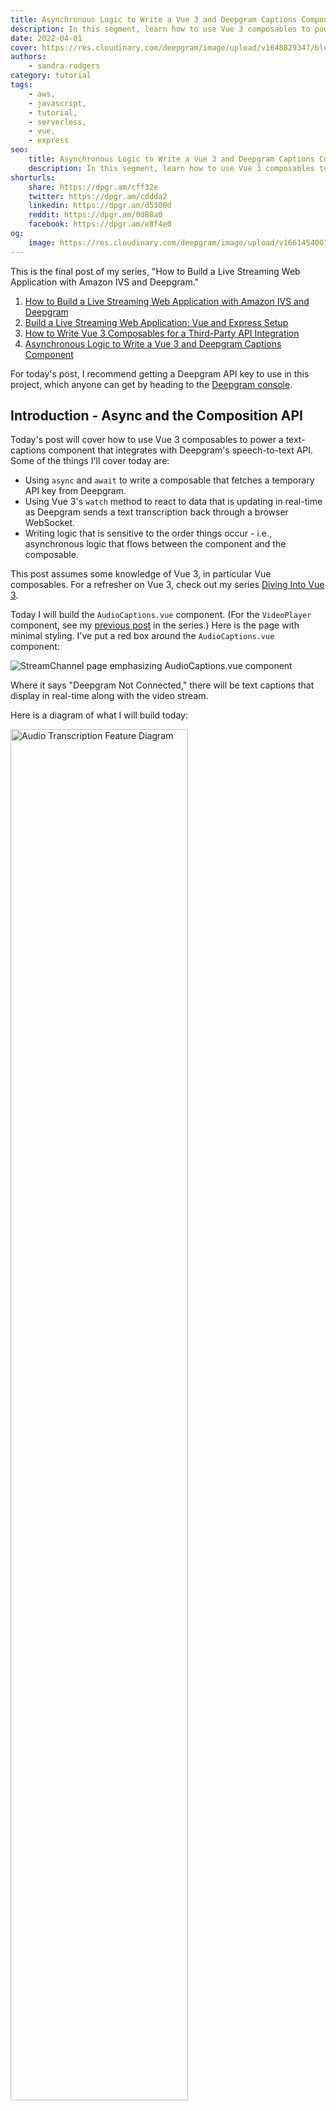 ```yaml
---
title: Asynchronous Logic to Write a Vue 3 and Deepgram Captions Component
description: In this segment, learn how to use Vue 3 composables to power a text-captions component that integrates with Deepgram's speech-to-text API. Read more here!
date: 2022-04-01
cover: https://res.cloudinary.com/deepgram/image/upload/v1648829347/blog/2022/03/asynchronous-logic-to-write-a-vue-3-and-deepgram-captions-component/Building-Livestreaming-w-AmazonIVS.jpg
authors:
    - sandra-rodgers
category: tutorial
tags:
    - aws,
    - javascript,
    - tutorial,
    - serverless,
    - vue,
    - express
seo:
    title: Asynchronous Logic to Write a Vue 3 and Deepgram Captions Component
    description: In this segment, learn how to use Vue 3 composables to power a text-captions component that integrates with Deepgram's speech-to-text API. Read more here!
shorturls:
    share: https://dpgr.am/cff32e
    twitter: https://dpgr.am/cddda2
    linkedin: https://dpgr.am/d5300d
    reddit: https://dpgr.am/0d88a0
    facebook: https://dpgr.am/e8f4e0
og:
    image: https://res.cloudinary.com/deepgram/image/upload/v1661454007/blog/asynchronous-logic-to-write-a-vue-3-and-deepgram-captions-component/ograph.png
---
```


This is the final post of my series, "How to Build a Live Streaming Web Application with Amazon IVS and Deepgram."

<panel type="info" title="Build a Live Streaming Web Application with Amazon IVS and Deepgram (SERIES)">
<ol> 
<li><a href="https://developers.deepgram.com/blog/2022/03/build-a-livestream-web-application-with-amazon-ivs-and-deepgram/">How to Build a Live Streaming Web Application with Amazon IVS and Deepgram</a></li>
<li><a href="https://developers.deepgram.com/blog/2022/03/build-a-livestream-web-application-vue-and-express-setup/"> Build a Live Streaming Web Application: Vue and Express Setup</a></li>
<li><a href="https://developers.deepgram.com/blog/2022/03/how-to-write-vue-3-composables-for-a-third-party-API-integration/"> How to Write Vue 3 Composables for a Third-Party API Integration</a></li>

<li><a href="https://developers.deepgram.com/blog/2022/03/asynchronous-logic-to-write-a-vue-3-and-deepgram-captions-component/"> Asynchronous Logic to Write a Vue 3 and Deepgram Captions Component</a></li>
</ol>
</panel>

For today's post, I recommend getting a Deepgram API key to use in this project, which anyone can get by heading to the [Deepgram console](https://console.deepgram.com/signup?jump=keys).

## Introduction - Async and the Composition API

Today's post will cover how to use Vue 3 composables to power a text-captions component that integrates with Deepgram's speech-to-text API. Some of the things I'll cover today are:

*   Using `async` and `await` to write a composable that fetches a temporary API key from Deepgram.
*   Using Vue 3's `watch` method to react to data that is updating in real-time as Deepgram sends a text transcription back through a browser WebSocket.
*   Writing logic that is sensitive to the order things occur - i.e., asynchronous logic that flows between the component and the composable.

This post assumes some knowledge of Vue 3, in particular Vue composables. For a refresher on Vue 3, check out my series [Diving Into Vue 3](https://developers.deepgram.com/blog/2022/01/diving-into-vue-3-getting-started/).

Today I will build the `AudioCaptions.vue` component. (For the `VideoPlayer` component, see my [previous post](https://developers.deepgram.com/blog/2022/03/how-to-write-vue-3-composables-for-a-third-party-API-integration/#composable-to-bring-in-an-external-script) in the series.) Here is the page with minimal styling. I've put a red box around the `AudioCaptions.vue` component:

![StreamChannel page emphasizing AudioCaptions.vue component](https://res.cloudinary.com/deepgram/image/upload/v1648829348/blog/2022/03/asynchronous-logic-to-write-a-vue-3-and-deepgram-captions-component/StreamChannel_captions.png)

Where it says "Deepgram Not Connected," there will be text captions that display in real-time along with the video stream.

Here is a diagram of what I will build today:

<img src="./AudioTranscription_Final.png" alt="Audio Transcription Feature Diagram" style="width: 75%; margin:auto;">

This feature will rely on Vue 3's Composition API, especially Vue Composables, to put Deepgram captions on the screen.

## Composables and Asynchronous Logic

Composables are a feature of the Vue 3 Composition API; **custom composables** are the ones I build myself with the intention of encapsulating reusable, stateful logic.

I feel like it is somewhat of an art learning how to write composables. The key to writing them well is making them as generic as possible so that they can be reused in many contexts.

For example, I could write a function that does everything I need it to do to create text captions on the screen using the Deepgram API - the function would include logic to get an API key, turn on the browser microphone, get the audio stream from the microphone, and then send the stream through a WebSocket. I could call the composable `useDeepgram`.

However, there are several logical concerns in that one large `useDeepgram` function that could be broken out into other composable functions. While it's easier just to write it all in one file, it means I could only use it in situations that are exactly like this project.

The challenge of breaking it apart is that the logic to get the transcription from Deepgram depends on certain things happening first, such as the API key arriving and the microphone being turned on. When I break that logic apart into separate functions, I have to be conscious of the order that those functions run, the state that gets updated in multiple functions (and making sure the functions stay in sync), and the conventions for writing asynchronous logic. Not to mention the challenge of updating the component in real-time with the data that comes through the WebSocket.

The point is that writing composables in the real world can be challenging, so learning some strategies for dealing with more complicated situations, particularly asynchronous logic, is worth it. Because the beauty of composables is that if you write them well, you have a clean, reusable function that you'll return to again and again.

## Composable Using Async and Await

Here is the `AudioCaptions.vue` component right now, before I add the feature logic:

```js
<template>
  <div>
    <p>Status Will Go Here</p>
  </div>
</template>

<script>
export default {
  setup() {
    return {};
  },
};
</script>
```

In the template where it says "Status Will Go Here," I plan to add a reactive variable. That value will update to show the audio captions after everything is working. For now, I've just hard-coded that text.

### useDeepgramKey Composable

The first composable I'm going to write will be called `useDeepgramKey.js`, and its purpose will be to fetch a temporary API key. If I fetch a temporary API key from Deepgram, I can use the key in the browser and not worry about exposing the key since the key will expire almost immediately. Read more about this feature in a blog post that Kevin wrote about [protecting your Deepgram API key](https://developers.deepgram.com/blog/2022/01/protecting-api-key/).

On the backend, I have set up an endpoint to receive the fetch request from the composable. That endpoint can be seen in the `server.js` file in my repo [here](https://github.com/deepgram-devs/livestream-amazonIVS-and-deepgram/blob/deepgram-composables/server.js).

Now I'll create the `useDeepgramKey.js` composable.

<img src="./useDeepgramKey.png" alt="Create useDeepgramKey.js file in Composables folder" style="width: 50%; margin:auto;">

### Tip #1 - Use async and await to write a composable that returns a promise.

I will do three things to make this composable run asynchronously:

1.  Write the composable as an async function using `export default async` to make the composable itself know to wait for the fetch request to finish.

2.  Encapsulate the fetch request in its own async function called `async function getKey()`, which is called inside the composable using the `await` keyword.

3.  In the component `AudioCaptions`, use a `.then()` when I call the composable so that I get access to the returned state after the Promise completes.

Here is the composable to start. The `key` will update to be the API key when that arrives from the backend, and `DGStatus` will update with a message if there is an error.

```js
import { ref } from 'vue'
let key = ref('')
let DGStatus = ref('Deepgram Not Connected')

export default async function useDeepgramKey() {
  return { key, DGStatus }
}
```

Now I'll write an async function that will perform all the logic of getting the temporary key. I'll name it `getKey()` and I will use a try-catch block to make the fetch request and handle any errors:

```js
async function getKey() {
  try {
    const res = await fetch('http://localhost:8080/deepgram-token', {
      headers: { 'Content-type': 'application/json' },
    })
    if (res) {
      const response = await res.json()
      // update with temporary api key:
      key.value = response.key
      return key
    }
  } catch (error) {
    if (error) {
      // update to show error message on screen:
      DGStatus.value = 'Error. Please try again.'
    }
  }
}
```

To make sure this runs, I need to call the function in the composable. I will add `await getKey()` to the async function that will be exported. Using `await` is to go along with `async` that I used on the composable function itself. These two keywords together tell the composable that it must wait until the `getKey` function resolves.

Here is the composable in its entirety:

```js
import { ref } from 'vue'
let key = ref('')
let DGStatus = ref('Deepgram Not Connected')

async function getKey() {
  try {
    const res = await fetch('http://localhost:8080/deepgram-token', {
      headers: { 'Content-type': 'application/json' },
    })
    if (res) {
      const response = await res.json()
      // update with temporary api key:
      key.value = response.key
      return key
    }
  } catch (error) {
    if (error) {
      // update to show error message on screen:
      DGStatus.value = 'Error. Please try again.'
    }
  }
}

export default async function useDeepgramKey() {
  // call function:
  await getKey()
  return { key, DGStatus }
}
```

I can `console.log(key.value)` to make sure the key is arriving successfully.

Then I'll go back to `AudioCaptions.vue` to wire up a reactive reference that will update to show the error status message if the key does not arrive. I'll create a `ref` called `deepgramStatus` and replace the hardcoded "Status Will Go Here" with that variable.

```js
<template>
  <div>
    <p>{{ deepgramStatus }}</p>
  </div>
</template>

<script>
import { ref } from "vue";
export default {
  setup() {
    let deepgramStatus = ref("Deepgram Not Connected");
    return { deepgramStatus };
  },
};
</script>
```

**I also need to call the composable function in the component.** If I don't call it, the logic won't run. Since it is a promise, I will use a `.then()` method on it to get the result, which will be the `key` and `DGStatus` values. I only need the `DGStatus`, so I'll set that to the `deepgramStatus` ref.

Here's the `AudioCaptions.vue` script now:

```js
<script>
import { ref } from "vue";
import useDeepgramKey from "@/composables/useDeepgramKey";
export default {
  setup() {
    let deepgramStatus = ref("Deepgram Not Connected");

    // use .then() to wait for promise resolution
    useDeepgramKey().then((res) => {
      deepgramStatus.value = res.DGStatus.value;
    });

    return { deepgramStatus };
  },
};
</script>
```

If I want to see the error message, I can delete a character in the fetch request URL, making it `http://localhost:8080/deepgram-toke`, which is incorrect. That will cause the fetch request to fail, and I'll see the error message.

![Error. Please Try Again.](https://res.cloudinary.com/deepgram/image/upload/v1648829348/blog/2022/03/asynchronous-logic-to-write-a-vue-3-and-deepgram-captions-component/error-message.png)

## Composable That Relies on Asynchronous Events in Other Composables

Now I will begin to tackle the `useDeepgramSocket` composable. This composable will take an audio stream from the browser microphone and send it to Deepgram by way of a browser WebSocket. It relies on two other composables to do this:

1.  `useDeepgramKey` - I need to get the temporary API key from the composable I just made, `useDeepgramKey`, to send it in the request to Deepgram; otherwise, Deepgram won't be able to fulfill the request.

2.  `useMicrophone` - I need to get an audio stream from the browser microphone. That audio data will be sent to Deepgram to be transcribed into text that will be put onto the screen as captions.

I haven't created the `useMicrophone` composable yet, so I'll make a quick detour right now to write that composable.

### useMicrophone Composable

The `useMicrophone` composable will rely on the browser Media Stream API and the `getUserMedia` method to request permission to use the browser microphone of the user and pull the audio from it. Since there are several other blog posts in [Deepgram Docs](https://developers.deepgram.com/) about this nifty API, I won't go into detail about how it works. Check out [Brian's post](https://developers.deepgram.com/blog/2021/12/getting-started-with-mediastream-api/) for a general introduction to it.

This composable is also going to use an `async` function since the `getUserMedia` method requires waiting for the user to give permission to use the microphone. The time involved means that this method returns a promise. I already know how to write this type of composable since I just did it in the last section.

I'll make the composable an `async` function and I'll also write the logic to get the audio stream as an `async` function. Here is the composable in its entirety:

```js
async function getAudio() {
  try {
    const mediaStream = await navigator.mediaDevices.getUserMedia({
      audio: true,
    })
    const mediaRecorder = new MediaRecorder(mediaStream, {
      audio: true,
    })
    return mediaRecorder
  } catch (e) {
    console.error(e)
  }
}

export default async function useMicrophone() {
  const microphone = await getAudio()
  return { microphone }
}
```

Now it's ready for me to use in the next composable I will write.

### useDeepgramSocket Composable

First, I'll import this composable into `AudioCaptions.vue` and call it. That way, everything I write in `useDeepgramSocket` will run and I can check my progress as I build this composable.

```js
<script>
import { ref } from "vue";
import useDeepgramKey from "@/composables/useDeepgramKey";
import useDeepgramSocket from "@/composables/useDeepgramSocket";
export default {
  setup() {
    let deepgramStatus = ref("Deepgram Not Connected");

    useDeepgramKey().then((res) => {
      deepgramStatus.value = res.DGStatus.value;
    });

    // call this so the composable runs as I work on it
    useDeepgramSocket();

    return { deepgramStatus };
  },
};
</script>
```

I know I need to have access to the temporary API key from `useDeepgramToken` and to the microphone from `useMicrophone`. **I will start by setting up my composable to show that I have access to them within the same scope.**

Both composables return a promise. That means I will need to use syntax that will make the functions run but wait for the promise to resolve before moving on to the next thing.

### Tip #2 - Use `.then()` to chain each composable that returns a promise to run asynchronously if returned values need to be in the same scope

Here's what I mean:

```js
import useDeepgramKey from './useDeepgramKey'
import useMicrophone from './useMicrophone'

export default function useDeepgramSocket() {
  // chain .then() methods for each composable:
  useDeepgramKey().then((keyRes) => {
    useMicrophone().then((microphoneRes) => {
      let apiKey = keyRes.key.value
      let microphone = microphoneRes.microphone

      console.log(apiKey)
      console.log(microphone)

      // WEBSOCKET FUNCTION WILL GO HERE
    })
  })
  return {}
}
```

I have named the result argument in each `.then()` a name that shows which composable they came from - `keyRes` and `microphoneRes`, which makes it easy for me to see what each of them represents. The `keyRes` is a `ref`, so I must drill all the way down to the `.value` property. The `microphoneRes` is a Vue 3 `readonly` property, which is why I don't have to drill down as far.

Now that I have the values, I can write a function that encapsulates the logic to open the WebSocket.

### openDeepgramSocket Function

I will write a function called `openDeepgramSocket` that will do the following:

*   Create the socket with `new WebSocket(URL, deepgram protocols)`.
*   Open the socket with `socket.onopen`. When it opens, I'll add an event listener to the microphone to take in the audio stream and send it through the socket.
*   Have `socket.onclose` listen for when the channel closes.

I will also create a reactive reference called `DGStatus_socket` to update the status of the transcription along the way. That value will be returned to the `AudioCaptions.vue` component as the text captions.

Here is the function:

```js
function openDeepgramSocket(apiKey, microphone) {
  const socket = new WebSocket(
    'wss://api.deepgram.com/v1/listen?punctuate=true',
    ['token', apiKey]
  )

  socket.onopen = () => {
    if (microphone.state != 'recording') {
      DGStatus_socket.value = 'Connected to Deepgram'
      console.log('Connection opened.')

      microphone.addEventListener('dataavailable', async (event) => {
        if (event.data.size > 0 && socket.readyState == 1) {
          socket.send(event.data)
        }
      })

      microphone.start(200)
    }
  }

  socket.onmessage = (message) => {
    const received = JSON.parse(message.data)
    const transcript = received.channel.alternatives[0].transcript
    if (transcript && received.is_final) {
      DGStatus_socket.value = transcript + ''
      // shows the transcript in the console:
      console.log(DGStatus_socket.value)
    }
  }

  socket.onclose = () => {
    console.log('Connection closed.')
  }
}
```

I have to make sure to call the function in the composable:

```js
export default function useDeepgramSocket() {
  useDeepgramKey().then((keyRes) => {
    useMicrophone().then((microphoneRes) => {
      let apiKey = keyRes.key.value
      let microphone = microphoneRes.microphone

      // Call function:
      openDeepgramSocket(apiKey, microphone)
    })
  })
  return {}
}
```

Now I see the transcript coming back to me because I have added a console.log to show it:

![transcript returned in console with messages](https://res.cloudinary.com/deepgram/image/upload/v1648829348/blog/2022/03/asynchronous-logic-to-write-a-vue-3-and-deepgram-captions-component/transcript_console.png)

I'm ready to put that transcript onto the screen as the captions!

### Vue watch to Update Transcript Status

I will use the reactive reference `DGStatus_socket` in the composable `useDeepgramSocket` to update the captions in `AudioCaptions.vue`. To do that, I need to return it from the composable and then destructure it in the component `AudioCaptions.vue`.

Here is the `useDeepgramSocket` composable where I return the `DGStatus_socket` value (excluding the large `openDeepgramSocket` function):

```js
import { ref } from "vue";
import useDeepgramKey from "./useDeepgramKey";
import useMicrophone from "./useMicrophone";

// create status ref
let DGStatus_socket = ref("");

function openDeepgramSocket(apiKey, microphone) {
...
}

export default function useDeepgramSocket() {
  useDeepgramKey().then((keyRes) => {
    useMicrophone().then((microphoneRes) => {
      let apiKey = keyRes.key.value;
      let microphone = microphoneRes.microphone;

      openDeepgramSocket(apiKey, microphone);
    });
  });

  // return status ref to component
  return { DGStatus_socket };
}
```

In `AudioCaptions.vue`, I destructure the `DGStatus_socket` so I have access to it:

```js
const { DGStatus_socket } = useDeepgramSocket()
```

Is it working? Not yet. I have to update the `deepgramStatus` ref that is connected to the template if I want to see those captions on the screen.

### Tip #3: Use watch to update a value in the component and trigger a side effect in-sync with that change

According to the Vue documentation, `watch` is used in "cases where we need to perform 'side effects' in reaction to state changes - for example, mutating the DOM or changing another piece of state based on the result of an async operation."

This example of putting the captions on the screen fits that description exactly. I want the `deepgramStatus` value to update if `DGStatus_socket` from the composable `useDeepgramSocket` changes, and I want that state change to trigger the effect of the text updating in the DOM.

I will add a watcher to the `AudioCaptions` component:

```js
watch(DGStatus_socket, () => {
  deepgramStatus.value = DGStatus_socket.value
})
```

And this is what the component in its entirety looks like now:

```js
<template>
  <div>
    <p>{{ deepgramStatus }}</p>
  </div>
</template>

<script>
import { ref, watch } from "vue";
import useDeepgramKey from "@/composables/useDeepgramKey";
import useDeepgramSocket from "@/composables/useDeepgramSocket";
export default {
  setup() {
    let deepgramStatus = ref("Deepgram Not Connected");

    useDeepgramKey().then((res) => {
      deepgramStatus.value = res.DGStatus.value;
    });

    const { DGStatus_socket } = useDeepgramSocket();

    watch(DGStatus_socket, () => {
      deepgramStatus.value = DGStatus_socket.value;
    });

    return { deepgramStatus };
  },
};
</script>

```

And with that, I have my captions powered by Deepgram! Check out the code for this post on my repo branch [deepgram-composables](https://github.com/deepgram-devs/livestream-amazonIVS-and-deepgram/tree/deepgram-composables).

![Captions working](https://res.cloudinary.com/deepgram/image/upload/v1648829348/blog/2022/03/asynchronous-logic-to-write-a-vue-3-and-deepgram-captions-component/captions.gif)

## Conclusion

Today I built the final component of my project, a full-stack video streaming application with text captions.

This post contained the barebones logic for the captions feature, but in my actual project, I have added styling to improve the user experience, and I've added buttons to turn the captions on or off. Check out the repo [here](https://github.com/deepgram-devs/livestream-amazonIVS-and-deepgram).

Here is the final project:

![Final project demo](https://res.cloudinary.com/deepgram/image/upload/v1648829348/blog/2022/03/asynchronous-logic-to-write-a-vue-3-and-deepgram-captions-component/VideoExample.gif)

It's been a great experience learning about Amazon IVS and Deepgram, and I've gotten the chance to get a better taste of how to take advantage Vue 3's composition API.

If you enjoyed this series, please follow me on [Twitter](https://twitter.com/sandra_rodgers_) to receive updates on future series I have in the works!

